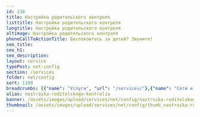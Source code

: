```yaml
---
id: 138
title: Настройка родительского контроля
listtitle: Настройка родительского контроля
longtitle: Настройка родительского контроля
altimage: Настройка родительского контроля
phoneCallToActionTitle: Беспокоитесь за детей? Звоните!
seo_title: 
seo_h1: 
seo_description: 
layout: service
typePost: net-config
section: /services
folder: net/config
sort: 1100
breadcrumbs: [{"name": "Услуги", "url": "/services/"},{"name": "Сети и интернет", "url": "/services/net/"},{"name": "Настройка", "url":  "/services/net/config/"}]
alias: nastroika-roditelskogo-kontrolia
banner: /assets/images/upload/services/net/config/nastroika-roditelskogo-kontrolia.jpg
thumbnail: /assets/images/upload/services/net/config/thumb_nastroika-roditelskogo-kontrolia.jpg
---
```


